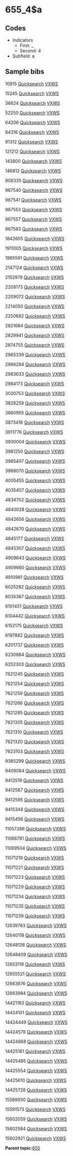 # 655\_4$a

## Codes

-   Indicators
    -   First: \_
    -   Second: 4
-   Subfield: a

## Sample bibs

10915 [Quicksearch](https://search.library.yale.edu/catalog/10915) [VXWS](http://prodorbis.library.yale.edu:7014/vxws/GetHoldingsService?bibId=10915)

15245 [Quicksearch](https://search.library.yale.edu/catalog/15245) [VXWS](http://prodorbis.library.yale.edu:7014/vxws/GetHoldingsService?bibId=15245)

36624 [Quicksearch](https://search.library.yale.edu/catalog/36624) [VXWS](http://prodorbis.library.yale.edu:7014/vxws/GetHoldingsService?bibId=36624)

52250 [Quicksearch](https://search.library.yale.edu/catalog/52250) [VXWS](http://prodorbis.library.yale.edu:7014/vxws/GetHoldingsService?bibId=52250)

64206 [Quicksearch](https://search.library.yale.edu/catalog/64206) [VXWS](http://prodorbis.library.yale.edu:7014/vxws/GetHoldingsService?bibId=64206)

64316 [Quicksearch](https://search.library.yale.edu/catalog/64316) [VXWS](http://prodorbis.library.yale.edu:7014/vxws/GetHoldingsService?bibId=64316)

91312 [Quicksearch](https://search.library.yale.edu/catalog/91312) [VXWS](http://prodorbis.library.yale.edu:7014/vxws/GetHoldingsService?bibId=91312)

121212 [Quicksearch](https://search.library.yale.edu/catalog/121212) [VXWS](http://prodorbis.library.yale.edu:7014/vxws/GetHoldingsService?bibId=121212)

143800 [Quicksearch](https://search.library.yale.edu/catalog/143800) [VXWS](http://prodorbis.library.yale.edu:7014/vxws/GetHoldingsService?bibId=143800)

146812 [Quicksearch](https://search.library.yale.edu/catalog/146812) [VXWS](http://prodorbis.library.yale.edu:7014/vxws/GetHoldingsService?bibId=146812)

908335 [Quicksearch](https://search.library.yale.edu/catalog/908335) [VXWS](http://prodorbis.library.yale.edu:7014/vxws/GetHoldingsService?bibId=908335)

967540 [Quicksearch](https://search.library.yale.edu/catalog/967540) [VXWS](http://prodorbis.library.yale.edu:7014/vxws/GetHoldingsService?bibId=967540)

967541 [Quicksearch](https://search.library.yale.edu/catalog/967541) [VXWS](http://prodorbis.library.yale.edu:7014/vxws/GetHoldingsService?bibId=967541)

967553 [Quicksearch](https://search.library.yale.edu/catalog/967553) [VXWS](http://prodorbis.library.yale.edu:7014/vxws/GetHoldingsService?bibId=967553)

967557 [Quicksearch](https://search.library.yale.edu/catalog/967557) [VXWS](http://prodorbis.library.yale.edu:7014/vxws/GetHoldingsService?bibId=967557)

967583 [Quicksearch](https://search.library.yale.edu/catalog/967583) [VXWS](http://prodorbis.library.yale.edu:7014/vxws/GetHoldingsService?bibId=967583)

1842605 [Quicksearch](https://search.library.yale.edu/catalog/1842605) [VXWS](http://prodorbis.library.yale.edu:7014/vxws/GetHoldingsService?bibId=1842605)

1911005 [Quicksearch](https://search.library.yale.edu/catalog/1911005) [VXWS](http://prodorbis.library.yale.edu:7014/vxws/GetHoldingsService?bibId=1911005)

1965561 [Quicksearch](https://search.library.yale.edu/catalog/1965561) [VXWS](http://prodorbis.library.yale.edu:7014/vxws/GetHoldingsService?bibId=1965561)

2147124 [Quicksearch](https://search.library.yale.edu/catalog/2147124) [VXWS](http://prodorbis.library.yale.edu:7014/vxws/GetHoldingsService?bibId=2147124)

2152979 [Quicksearch](https://search.library.yale.edu/catalog/2152979) [VXWS](http://prodorbis.library.yale.edu:7014/vxws/GetHoldingsService?bibId=2152979)

2208173 [Quicksearch](https://search.library.yale.edu/catalog/2208173) [VXWS](http://prodorbis.library.yale.edu:7014/vxws/GetHoldingsService?bibId=2208173)

2209072 [Quicksearch](https://search.library.yale.edu/catalog/2209072) [VXWS](http://prodorbis.library.yale.edu:7014/vxws/GetHoldingsService?bibId=2209072)

2214050 [Quicksearch](https://search.library.yale.edu/catalog/2214050) [VXWS](http://prodorbis.library.yale.edu:7014/vxws/GetHoldingsService?bibId=2214050)

2250682 [Quicksearch](https://search.library.yale.edu/catalog/2250682) [VXWS](http://prodorbis.library.yale.edu:7014/vxws/GetHoldingsService?bibId=2250682)

2821684 [Quicksearch](https://search.library.yale.edu/catalog/2821684) [VXWS](http://prodorbis.library.yale.edu:7014/vxws/GetHoldingsService?bibId=2821684)

2829941 [Quicksearch](https://search.library.yale.edu/catalog/2829941) [VXWS](http://prodorbis.library.yale.edu:7014/vxws/GetHoldingsService?bibId=2829941)

2874755 [Quicksearch](https://search.library.yale.edu/catalog/2874755) [VXWS](http://prodorbis.library.yale.edu:7014/vxws/GetHoldingsService?bibId=2874755)

2965339 [Quicksearch](https://search.library.yale.edu/catalog/2965339) [VXWS](http://prodorbis.library.yale.edu:7014/vxws/GetHoldingsService?bibId=2965339)

2966294 [Quicksearch](https://search.library.yale.edu/catalog/2966294) [VXWS](http://prodorbis.library.yale.edu:7014/vxws/GetHoldingsService?bibId=2966294)

2983633 [Quicksearch](https://search.library.yale.edu/catalog/2983633) [VXWS](http://prodorbis.library.yale.edu:7014/vxws/GetHoldingsService?bibId=2983633)

2984173 [Quicksearch](https://search.library.yale.edu/catalog/2984173) [VXWS](http://prodorbis.library.yale.edu:7014/vxws/GetHoldingsService?bibId=2984173)

3020753 [Quicksearch](https://search.library.yale.edu/catalog/3020753) [VXWS](http://prodorbis.library.yale.edu:7014/vxws/GetHoldingsService?bibId=3020753)

3828259 [Quicksearch](https://search.library.yale.edu/catalog/3828259) [VXWS](http://prodorbis.library.yale.edu:7014/vxws/GetHoldingsService?bibId=3828259)

3860955 [Quicksearch](https://search.library.yale.edu/catalog/3860955) [VXWS](http://prodorbis.library.yale.edu:7014/vxws/GetHoldingsService?bibId=3860955)

3873416 [Quicksearch](https://search.library.yale.edu/catalog/3873416) [VXWS](http://prodorbis.library.yale.edu:7014/vxws/GetHoldingsService?bibId=3873416)

3911776 [Quicksearch](https://search.library.yale.edu/catalog/3911776) [VXWS](http://prodorbis.library.yale.edu:7014/vxws/GetHoldingsService?bibId=3911776)

3930004 [Quicksearch](https://search.library.yale.edu/catalog/3930004) [VXWS](http://prodorbis.library.yale.edu:7014/vxws/GetHoldingsService?bibId=3930004)

3981250 [Quicksearch](https://search.library.yale.edu/catalog/3981250) [VXWS](http://prodorbis.library.yale.edu:7014/vxws/GetHoldingsService?bibId=3981250)

3985407 [Quicksearch](https://search.library.yale.edu/catalog/3985407) [VXWS](http://prodorbis.library.yale.edu:7014/vxws/GetHoldingsService?bibId=3985407)

3988070 [Quicksearch](https://search.library.yale.edu/catalog/3988070) [VXWS](http://prodorbis.library.yale.edu:7014/vxws/GetHoldingsService?bibId=3988070)

4005455 [Quicksearch](https://search.library.yale.edu/catalog/4005455) [VXWS](http://prodorbis.library.yale.edu:7014/vxws/GetHoldingsService?bibId=4005455)

4035407 [Quicksearch](https://search.library.yale.edu/catalog/4035407) [VXWS](http://prodorbis.library.yale.edu:7014/vxws/GetHoldingsService?bibId=4035407)

4834702 [Quicksearch](https://search.library.yale.edu/catalog/4834702) [VXWS](http://prodorbis.library.yale.edu:7014/vxws/GetHoldingsService?bibId=4834702)

4840028 [Quicksearch](https://search.library.yale.edu/catalog/4840028) [VXWS](http://prodorbis.library.yale.edu:7014/vxws/GetHoldingsService?bibId=4840028)

4842656 [Quicksearch](https://search.library.yale.edu/catalog/4842656) [VXWS](http://prodorbis.library.yale.edu:7014/vxws/GetHoldingsService?bibId=4842656)

4842670 [Quicksearch](https://search.library.yale.edu/catalog/4842670) [VXWS](http://prodorbis.library.yale.edu:7014/vxws/GetHoldingsService?bibId=4842670)

4845177 [Quicksearch](https://search.library.yale.edu/catalog/4845177) [VXWS](http://prodorbis.library.yale.edu:7014/vxws/GetHoldingsService?bibId=4845177)

4845307 [Quicksearch](https://search.library.yale.edu/catalog/4845307) [VXWS](http://prodorbis.library.yale.edu:7014/vxws/GetHoldingsService?bibId=4845307)

4909643 [Quicksearch](https://search.library.yale.edu/catalog/4909643) [VXWS](http://prodorbis.library.yale.edu:7014/vxws/GetHoldingsService?bibId=4909643)

4909660 [Quicksearch](https://search.library.yale.edu/catalog/4909660) [VXWS](http://prodorbis.library.yale.edu:7014/vxws/GetHoldingsService?bibId=4909660)

4910981 [Quicksearch](https://search.library.yale.edu/catalog/4910981) [VXWS](http://prodorbis.library.yale.edu:7014/vxws/GetHoldingsService?bibId=4910981)

6025282 [Quicksearch](https://search.library.yale.edu/catalog/6025282) [VXWS](http://prodorbis.library.yale.edu:7014/vxws/GetHoldingsService?bibId=6025282)

6035387 [Quicksearch](https://search.library.yale.edu/catalog/6035387) [VXWS](http://prodorbis.library.yale.edu:7014/vxws/GetHoldingsService?bibId=6035387)

6101451 [Quicksearch](https://search.library.yale.edu/catalog/6101451) [VXWS](http://prodorbis.library.yale.edu:7014/vxws/GetHoldingsService?bibId=6101451)

6104442 [Quicksearch](https://search.library.yale.edu/catalog/6104442) [VXWS](http://prodorbis.library.yale.edu:7014/vxws/GetHoldingsService?bibId=6104442)

6152175 [Quicksearch](https://search.library.yale.edu/catalog/6152175) [VXWS](http://prodorbis.library.yale.edu:7014/vxws/GetHoldingsService?bibId=6152175)

6197882 [Quicksearch](https://search.library.yale.edu/catalog/6197882) [VXWS](http://prodorbis.library.yale.edu:7014/vxws/GetHoldingsService?bibId=6197882)

6201737 [Quicksearch](https://search.library.yale.edu/catalog/6201737) [VXWS](http://prodorbis.library.yale.edu:7014/vxws/GetHoldingsService?bibId=6201737)

6230884 [Quicksearch](https://search.library.yale.edu/catalog/6230884) [VXWS](http://prodorbis.library.yale.edu:7014/vxws/GetHoldingsService?bibId=6230884)

6252303 [Quicksearch](https://search.library.yale.edu/catalog/6252303) [VXWS](http://prodorbis.library.yale.edu:7014/vxws/GetHoldingsService?bibId=6252303)

7621245 [Quicksearch](https://search.library.yale.edu/catalog/7621245) [VXWS](http://prodorbis.library.yale.edu:7014/vxws/GetHoldingsService?bibId=7621245)

7621254 [Quicksearch](https://search.library.yale.edu/catalog/7621254) [VXWS](http://prodorbis.library.yale.edu:7014/vxws/GetHoldingsService?bibId=7621254)

7621259 [Quicksearch](https://search.library.yale.edu/catalog/7621259) [VXWS](http://prodorbis.library.yale.edu:7014/vxws/GetHoldingsService?bibId=7621259)

7621266 [Quicksearch](https://search.library.yale.edu/catalog/7621266) [VXWS](http://prodorbis.library.yale.edu:7014/vxws/GetHoldingsService?bibId=7621266)

7621285 [Quicksearch](https://search.library.yale.edu/catalog/7621285) [VXWS](http://prodorbis.library.yale.edu:7014/vxws/GetHoldingsService?bibId=7621285)

7621305 [Quicksearch](https://search.library.yale.edu/catalog/7621305) [VXWS](http://prodorbis.library.yale.edu:7014/vxws/GetHoldingsService?bibId=7621305)

7621310 [Quicksearch](https://search.library.yale.edu/catalog/7621310) [VXWS](http://prodorbis.library.yale.edu:7014/vxws/GetHoldingsService?bibId=7621310)

7621320 [Quicksearch](https://search.library.yale.edu/catalog/7621320) [VXWS](http://prodorbis.library.yale.edu:7014/vxws/GetHoldingsService?bibId=7621320)

7623103 [Quicksearch](https://search.library.yale.edu/catalog/7623103) [VXWS](http://prodorbis.library.yale.edu:7014/vxws/GetHoldingsService?bibId=7623103)

9385299 [Quicksearch](https://search.library.yale.edu/catalog/9385299) [VXWS](http://prodorbis.library.yale.edu:7014/vxws/GetHoldingsService?bibId=9385299)

9409084 [Quicksearch](https://search.library.yale.edu/catalog/9409084) [VXWS](http://prodorbis.library.yale.edu:7014/vxws/GetHoldingsService?bibId=9409084)

9412519 [Quicksearch](https://search.library.yale.edu/catalog/9412519) [VXWS](http://prodorbis.library.yale.edu:7014/vxws/GetHoldingsService?bibId=9412519)

9412567 [Quicksearch](https://search.library.yale.edu/catalog/9412567) [VXWS](http://prodorbis.library.yale.edu:7014/vxws/GetHoldingsService?bibId=9412567)

9412595 [Quicksearch](https://search.library.yale.edu/catalog/9412595) [VXWS](http://prodorbis.library.yale.edu:7014/vxws/GetHoldingsService?bibId=9412595)

9415348 [Quicksearch](https://search.library.yale.edu/catalog/9415348) [VXWS](http://prodorbis.library.yale.edu:7014/vxws/GetHoldingsService?bibId=9415348)

9415456 [Quicksearch](https://search.library.yale.edu/catalog/9415456) [VXWS](http://prodorbis.library.yale.edu:7014/vxws/GetHoldingsService?bibId=9415456)

11057286 [Quicksearch](https://search.library.yale.edu/catalog/11057286) [VXWS](http://prodorbis.library.yale.edu:7014/vxws/GetHoldingsService?bibId=11057286)

11066791 [Quicksearch](https://search.library.yale.edu/catalog/11066791) [VXWS](http://prodorbis.library.yale.edu:7014/vxws/GetHoldingsService?bibId=11066791)

11069504 [Quicksearch](https://search.library.yale.edu/catalog/11069504) [VXWS](http://prodorbis.library.yale.edu:7014/vxws/GetHoldingsService?bibId=11069504)

11071219 [Quicksearch](https://search.library.yale.edu/catalog/11071219) [VXWS](http://prodorbis.library.yale.edu:7014/vxws/GetHoldingsService?bibId=11071219)

11071221 [Quicksearch](https://search.library.yale.edu/catalog/11071221) [VXWS](http://prodorbis.library.yale.edu:7014/vxws/GetHoldingsService?bibId=11071221)

11071223 [Quicksearch](https://search.library.yale.edu/catalog/11071223) [VXWS](http://prodorbis.library.yale.edu:7014/vxws/GetHoldingsService?bibId=11071223)

11071229 [Quicksearch](https://search.library.yale.edu/catalog/11071229) [VXWS](http://prodorbis.library.yale.edu:7014/vxws/GetHoldingsService?bibId=11071229)

11071234 [Quicksearch](https://search.library.yale.edu/catalog/11071234) [VXWS](http://prodorbis.library.yale.edu:7014/vxws/GetHoldingsService?bibId=11071234)

11071235 [Quicksearch](https://search.library.yale.edu/catalog/11071235) [VXWS](http://prodorbis.library.yale.edu:7014/vxws/GetHoldingsService?bibId=11071235)

11071239 [Quicksearch](https://search.library.yale.edu/catalog/11071239) [VXWS](http://prodorbis.library.yale.edu:7014/vxws/GetHoldingsService?bibId=11071239)

12639783 [Quicksearch](https://search.library.yale.edu/catalog/12639783) [VXWS](http://prodorbis.library.yale.edu:7014/vxws/GetHoldingsService?bibId=12639783)

12640118 [Quicksearch](https://search.library.yale.edu/catalog/12640118) [VXWS](http://prodorbis.library.yale.edu:7014/vxws/GetHoldingsService?bibId=12640118)

12648126 [Quicksearch](https://search.library.yale.edu/catalog/12648126) [VXWS](http://prodorbis.library.yale.edu:7014/vxws/GetHoldingsService?bibId=12648126)

12648409 [Quicksearch](https://search.library.yale.edu/catalog/12648409) [VXWS](http://prodorbis.library.yale.edu:7014/vxws/GetHoldingsService?bibId=12648409)

12653119 [Quicksearch](https://search.library.yale.edu/catalog/12653119) [VXWS](http://prodorbis.library.yale.edu:7014/vxws/GetHoldingsService?bibId=12653119)

12655521 [Quicksearch](https://search.library.yale.edu/catalog/12655521) [VXWS](http://prodorbis.library.yale.edu:7014/vxws/GetHoldingsService?bibId=12655521)

12663876 [Quicksearch](https://search.library.yale.edu/catalog/12663876) [VXWS](http://prodorbis.library.yale.edu:7014/vxws/GetHoldingsService?bibId=12663876)

12663984 [Quicksearch](https://search.library.yale.edu/catalog/12663984) [VXWS](http://prodorbis.library.yale.edu:7014/vxws/GetHoldingsService?bibId=12663984)

14421183 [Quicksearch](https://search.library.yale.edu/catalog/14421183) [VXWS](http://prodorbis.library.yale.edu:7014/vxws/GetHoldingsService?bibId=14421183)

14424101 [Quicksearch](https://search.library.yale.edu/catalog/14424101) [VXWS](http://prodorbis.library.yale.edu:7014/vxws/GetHoldingsService?bibId=14424101)

14424449 [Quicksearch](https://search.library.yale.edu/catalog/14424449) [VXWS](http://prodorbis.library.yale.edu:7014/vxws/GetHoldingsService?bibId=14424449)

14424578 [Quicksearch](https://search.library.yale.edu/catalog/14424578) [VXWS](http://prodorbis.library.yale.edu:7014/vxws/GetHoldingsService?bibId=14424578)

14424868 [Quicksearch](https://search.library.yale.edu/catalog/14424868) [VXWS](http://prodorbis.library.yale.edu:7014/vxws/GetHoldingsService?bibId=14424868)

14425161 [Quicksearch](https://search.library.yale.edu/catalog/14425161) [VXWS](http://prodorbis.library.yale.edu:7014/vxws/GetHoldingsService?bibId=14425161)

14425485 [Quicksearch](https://search.library.yale.edu/catalog/14425485) [VXWS](http://prodorbis.library.yale.edu:7014/vxws/GetHoldingsService?bibId=14425485)

14425554 [Quicksearch](https://search.library.yale.edu/catalog/14425554) [VXWS](http://prodorbis.library.yale.edu:7014/vxws/GetHoldingsService?bibId=14425554)

14425610 [Quicksearch](https://search.library.yale.edu/catalog/14425610) [VXWS](http://prodorbis.library.yale.edu:7014/vxws/GetHoldingsService?bibId=14425610)

14425728 [Quicksearch](https://search.library.yale.edu/catalog/14425728) [VXWS](http://prodorbis.library.yale.edu:7014/vxws/GetHoldingsService?bibId=14425728)

15589930 [Quicksearch](https://search.library.yale.edu/catalog/15589930) [VXWS](http://prodorbis.library.yale.edu:7014/vxws/GetHoldingsService?bibId=15589930)

15591573 [Quicksearch](https://search.library.yale.edu/catalog/15591573) [VXWS](http://prodorbis.library.yale.edu:7014/vxws/GetHoldingsService?bibId=15591573)

15602059 [Quicksearch](https://search.library.yale.edu/catalog/15602059) [VXWS](http://prodorbis.library.yale.edu:7014/vxws/GetHoldingsService?bibId=15602059)

15602584 [Quicksearch](https://search.library.yale.edu/catalog/15602584) [VXWS](http://prodorbis.library.yale.edu:7014/vxws/GetHoldingsService?bibId=15602584)

15602921 [Quicksearch](https://search.library.yale.edu/catalog/15602921) [VXWS](http://prodorbis.library.yale.edu:7014/vxws/GetHoldingsService?bibId=15602921)

**Parent topic:**[655](../../tags/655/655.md)

